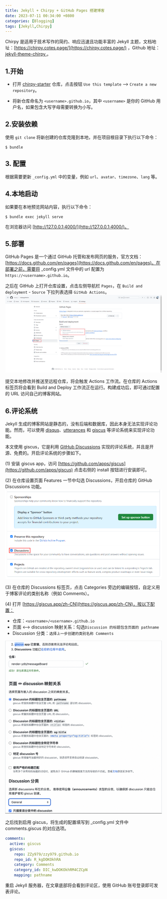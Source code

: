 ```yaml
---
title: Jekyll + Chirpy + GitHub Pages 搭建博客
date: 2023-07-11 00:34:00 +0800
categories: [Blogging]
tags: [Jekyll,Chirpy]
---
```


Chirpy 是适用于技术写作的简约、响应迅速且功能丰富的 Jekyll 主题，文档地址：[https://chirpy.cotes.page/](https://chirpy.cotes.page/) ，Github 地址：[jekyll-theme-chirpy
](https://github.com/cotes2020/jekyll-theme-chirpy)。

## 1.开始
- 打开 [chirpy-starter](https://github.com/cotes2020/chirpy-starter) 仓库，点击按钮 `Use this template` --> `Create a new repository`。

- 将新仓库命名为 `<username>.github.io`，其中 `<username>` 是你的 GitHub 用户名，如果包含大写字母需要转换为小写。

## 2.安装依赖
使用 `git clone` 将新创建的仓库克隆到本地，并在项目根目录下执行以下命令：
```shell
$ bundle
```

## 3. 配置
根据需要更新 `_config.yml` 中的变量，例如 `url`、`avatar`、`timezone`、`lang` 等。

## 4.本地启动
如果要在本地预览网站内容，执行以下命令：
```shell
$ bundle exec jekyll serve
```
在浏览器访问 [http://127.0.0.1:4000/](http://127.0.0.1:4000/)。

## 5.部署
GitHub Pages 是一个通过 GitHub 托管和发布网页的服务，官方文档：[https://docs.github.com/en/pages](https://docs.github.com/en/pages)。在部署之前，需要将 _config.yml 文件中的 url 配置为`https://<username>.github.io`。

之后在 GitHub 上打开仓库设置，点击左侧导航栏 `Pages`，在 `Build and deployment` - `Source` 下拉列表选择 `GitHub Actions`。
![](/img/Snipaste_2024-12-05_14-27-29.png)

提交本地修改并推送至远程仓库，将会触发 Actions 工作流。在仓库的 Actions 标签页将会看到 Build and Deploy 工作流正在运行。构建成功后，即可通过配置的 URL 访问自己的博客网站。

## 6.评论系统
Jekyll 生成的博客网站是静态的，没有后端和数据库，因此本身无法实现评论功能。然而，可以使用 [disqus](https://disqus.com/)、[utterances](https://utteranc.es/) 和 [giscus](https://giscus.app/zh-CN) 等评论系统来实现评论功能。

本文使用 giscus，它是利用 [GitHub Discussions](https://docs.github.com/en/discussions) 实现的评论系统，并且是开源、免费的。开启评论系统的步骤如下。

(1) 安装 giscus app，访问 [https://github.com/apps/giscus](https://github.com/apps/giscus) 点击右侧的 install 按钮进行安装即可。

(2) 在仓库设置页面 Features 一节中勾选 Discussions，开启仓库的 GitHub Discussions 功能。
![](/img/enable-github-discussions.png)

(3) 在仓库的 Discussions 标签页，点击 Categories 旁边的编辑按钮，自定义用于博客评论的类别名称（例如 Comments）。

(4) 打开 [https://giscus.app/zh-CN](https://giscus.app/zh-CN)，按以下配置：
- 仓库：`<username>/<username>.github.io`
- 页面 <--> discussion 映射关系：勾选`Discussion 的标题包含页面的 pathname`
- Discussion 分类：`选择上一步创建的类别名称 Comments`

![](/img/b18fdaf70bc3c840a4085cf4f5e35227.png)

之后找到启用 giscus，将生成的配置填写到 _config.yml 文件中 comments.giscus 的对应选项。

```yaml
comments:
  active: giscus
  giscus:
    repo: ZZy979/zzy979.github.io
    repo_id: R_kgDOKOkhRA
    category: Comments
    category_id: DIC_kwDOKOkhRM4CZCpN
    mapping: pathname
```

重启 Jekyll 服务器，在文章底部将会看到评论区，使用 GitHub 账号登录即可发表评论。